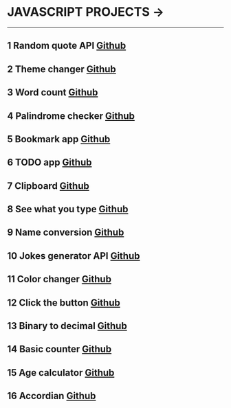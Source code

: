 # JAVASCRIPT PROJECTS ->
<hr>

## 1 Random quote API [Github](https://github.com/VidyaSagarMehar/randomQuote_JS)

## 2 Theme changer [Github](https://github.com/VidyaSagarMehar/themeChanger_JSproj02)

## 3 Word count [Github](https://github.com/VidyaSagarMehar/WordCount_JS-Proj04)

## 4 Palindrome checker [Github](https://github.com/VidyaSagarMehar/PalindromeWebApp_JS_proj05)

## 5 Bookmark app [Github](https://github.com/VidyaSagarMehar/BookmarkApp_JS_proj07)

## 6 TODO app [Github](https://github.com/VidyaSagarMehar/TODOapp_JS_proj06)

## 7 Clipboard [Github](https://github.com/VidyaSagarMehar/ClipboardApp_js_proj03)


## 8 See what you type [Github](https://github.com/VidyaSagarMehar/SeeWhatUType_Js_proj15)


## 9 Name conversion [Github](https://github.com/VidyaSagarMehar/NameConversion_js_proj14)


## 10 Jokes generator API [Github](https://github.com/VidyaSagarMehar/JokesGenerator_JS_proj13)


## 11 Color changer [Github](https://github.com/VidyaSagarMehar/ColorChanger_JS_proj12)

## 12 Click the button [Github](https://github.com/VidyaSagarMehar/ClickTheButon_js_proj11)


## 13 Binary to decimal [Github](https://github.com/VidyaSagarMehar/Binary2Decimal_JS_proj10)


## 14 Basic counter [Github](https://github.com/VidyaSagarMehar/BasicCounter_JS_Pro09)


## 15 Age calculator [Github](https://github.com/VidyaSagarMehar/AgeCalculator_JS_proj08)

## 16 Accordian [Github](https://github.com/VidyaSagarMehar/Accordion_JS_proj)

